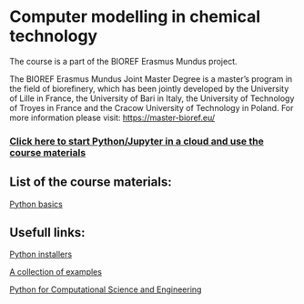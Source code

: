# Computer modelling in chemical technology
The course is a part of the BIOREF Erasmus Mundus project.


The BIOREF Erasmus Mundus Joint Master Degree is a master’s program in the field of biorefinery, which has been jointly developed by the University of Lille in France, the University of Bari in Italy, the University of Technology of Troyes in France and the Cracow University of Technology in Poland. 
For more information please visit: https://master-bioref.eu/

###  [Click here to start Python/Jupyter in a cloud and use the course materials](http://mybinder.org/v2/gh/sbednarz/bioref-2022-computer-modelling/main)



## List of the course materials:

[Python basics](01/)





## Usefull links:

[Python installers](https://www.anaconda.com/products/distribution)

[A collection of examples](https://github.com/sbednarz/modeling)

[Python for Computational Science and Engineering](https://fangohr.github.io/introduction-to-python-for-computational-science-and-engineering/)
